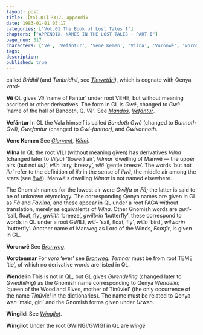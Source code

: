 ```yaml
---
layout: post
title: 【Vol.01】P317. Appendix
date: 1983-01-01 05:17
categories: ["Vol.01 The Book of Lost Tales I"]
chapters: ["APPENDIX. NAMES IN THE LOST TALES - PART I"]
page_num: 317
characters: ['Vê', 'Vefántur', 'Vene Kemen', 'Vilna', 'Voronwë', 'Vorotemnar', 'Wendelin', 'Wingildi', 'Wingilot']
tags: 
description: 
published: true
---
```


<p style="text-indent: 0;">
called <I>Bridhil</I> (and <I>Timbridhil</I>, see <I><a href="{{site.baseurl}}/characters#Tinwetárï">Tinwetárï</a>)</I>, which is cognate with Qenya <I>vard-</I>.
</p>

<B>Vê</B> QL gives <I>Vê</I> ‘name of Fantur’ under root VEHE, but without meaning ascribed or other derivatives. The form in GL is <I>Gwê</I>, changed to <I>Gwî:</I> ‘name of the hall of Bandoth, Q. <I>Vê’</I>. See <I>[Mandos]({{site.baseurl}}/characters#Mandos), [Vefántur]({{site.baseurl}}/characters#Vefántur)</I>.

<B>Vefántur</B>   In GL the Vala himself is called <I>Bandoth Gwê</I> (changed to <I>Bannoth Gwî), Gwefantur</I> (changed to <I>Gwi-fanthor)</I>, and <I>Gwivannoth</I>.

<B>Vene Kemen</B>  See <I>[Glorvent]({{site.baseurl}}/characters#Glorvent), [Kémi]({{site.baseurl}}/characters#Kémi)</I>.

<B>Vilna</B>   In QL the root VILI (without meaning given) has derivatives <I>Vilna</I> (changed later to <I>Vilya</I>) ‘(lower) air’, <I>Vilmar</I> ‘dwelling of Manwë — the upper airs (but not <I>ilu)’, vilin</I> ‘airy, breezy’, <I>vílë</I> ‘gentle breeze’. The words ‘but not <I>ilu’</I> refer to the definition of <I>ilu</I> in the sense of <I>ilwë</I>, the middle air among the stars (see <I>[ilwë]({{site.baseurl}}/characters#ilwë)</I>). Manwë's dwelling <I>Vilmar</I> is not named elsewhere.

The Gnomish names for the lowest air were <I>Gwilfa</I> or <I>Fâ;</I> the latter is said to be of unknown etymology. The corresponding Qenya names are given in GL as <I>Fâ</I> and <I>Favilna</I>, and these appear in QL under a root FAGA without translation, merely as equivalents of <I>Vilna</I>. Other Gnomish words are <I>gwil-</I> ‘sail, float, fly’, <I>gwilith</I> ‘breeze’, <I>gwilbrin</I> ‘butterfly’: these correspond to words in QL under a root GWILI, <I>wili-</I> ‘sail, float, fly’, <I>wilin</I> ‘bird’, <I>wilwarin</I> ‘butterfly’. Another name of Manweg as Lord of the Winds, <I>Famfir</I>, is given in GL.

<B>Voronwë</B>   See <I>[Bronweg]({{site.baseurl}}/characters#Bronweg)</I>.

<B>Vorotemnar</B>   For <I>voro</I> ‘ever’ see <I>[Bronweg]({{site.baseurl}}/characters#Bronweg). Temnar</I> must be from root TEME ‘tie’, of which no derivative words are listed in QL.

<B>Wendelin</B>   This is not in QL, but GL gives <I>Gwendeling</I> (changed later to <I>Gwedhiling</I>) as the Gnomish name corresponding to Qenya <I>Wendelin;</I> ‘queen of the Woodland Elves, mother of Tinúviel’ (the only occurrence of the name <I>Tinúviel</I> in the dictionaries). The name must be related to Qenya <I>wen</I> ‘maid, girl’ and the Gnomish forms given under <I>Urwen</I>.

<B>Wingildi</B>   See <I>[Wingilot]({{site.baseurl}}/characters#Wingilot)</I>.

<B>Wingilot</B>   Under the root GWINGI/GWIGI in QL are <I>wingë</I>

